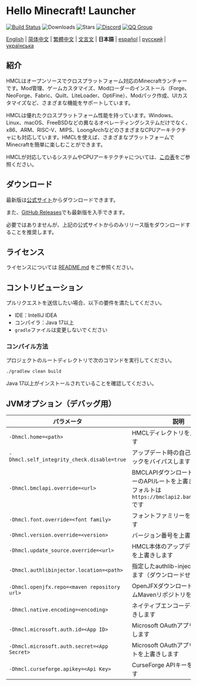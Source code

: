 # Hello Minecraft! Launcher

[![Build Status](https://ci.huangyuhui.net/job/HMCL/badge/icon?.svg)](https://ci.huangyuhui.net/job/HMCL)
![Downloads](https://img.shields.io/github/downloads/HMCL-dev/HMCL/total?style=flat)
![Stars](https://img.shields.io/github/stars/HMCL-dev/HMCL?style=flat)
[![Discord](https://img.shields.io/discord/995291757799538688.svg?label=&logo=discord&logoColor=ffffff&color=7389D8&labelColor=6A7EC2)](https://discord.gg/jVvC7HfM6U)
[![QQ Group](https://img.shields.io/badge/QQ-HMCL-bright?label=&logo=qq&logoColor=ffffff&color=1EBAFC&labelColor=1DB0EF&logoSize=auto)](https://docs.hmcl.net/groups.html)

[English](README.md) | [简体中文](README_zh.md) | [繁體中文](README_zh_Hant.md) | [文言文](README_lzh.md) | **日本語** |
[español](README_es.md) | [русский](README_ru.md) | [українська](README_uk.md)

## 紹介

HMCLはオープンソースでクロスプラットフォーム対応のMinecraftランチャーです。Mod管理、ゲームカスタマイズ、Modローダーのインストール（Forge、NeoForge、Fabric、Quilt、LiteLoader、OptiFine）、Modパック作成、UIカスタマイズなど、さまざまな機能をサポートしています。

HMCLは優れたクロスプラットフォーム性能を持っています。Windows、Linux、macOS、FreeBSDなどの異なるオペレーティングシステムだけでなく、x86、ARM、RISC-V、MIPS、LoongArchなどのさまざまなCPUアーキテクチャにも対応しています。HMCLを使えば、さまざまなプラットフォームでMinecraftを簡単に楽しむことができます。

HMCLが対応しているシステムやCPUアーキテクチャについては、[この表](docs/PLATFORM.md)をご参照ください。

## ダウンロード

最新版は[公式サイト](https://hmcl.huangyuhui.net/download)からダウンロードできます。

また、[GitHub Releases](https://github.com/HMCL-dev/HMCL/releases)でも最新版を入手できます。

必要ではありませんが、上記の公式サイトからのみリリース版をダウンロードすることを推奨します。

## ライセンス

ライセンスについては [README.md](README.md#license) をご参照ください。

## コントリビューション

プルリクエストを送信したい場合、以下の要件を満たしてください。

* IDE：IntelliJ IDEA
* コンパイラ：Java 17以上
* `gradle`ファイルは変更しないでください

### コンパイル方法

プロジェクトのルートディレクトリで次のコマンドを実行してください。

```bash
./gradlew clean build
```

Java 17以上がインストールされていることを確認してください。

## JVMオプション（デバッグ用）

| パラメータ                                        | 説明                                                                          |
|----------------------------------------------|-----------------------------------------------------------------------------|
| `-Dhmcl.home=<path>`                         | HMCLディレクトリを上書きします                                                           |
| `-Dhmcl.self_integrity_check.disable=true`   | アップデート時の自己整合性チェックをバイパスします                                                   |
| `-Dhmcl.bmclapi.override=<url>`              | BMCLAPIダウンロードプロバイダーのAPIルートを上書きします。デフォルトは`https://bmclapi2.bangbang93.com`です |
| `-Dhmcl.font.override=<font family>`         | フォントファミリーを上書きします                                                            |
| `-Dhmcl.version.override=<version>`          | バージョン番号を上書きします                                                              |
| `-Dhmcl.update_source.override=<url>`        | HMCL本体のアップデートソースを上書きします                                                     |
| `-Dhmcl.authlibinjector.location=<path>`     | 指定したauthlib-injectorを使用します（ダウンロードせずに）                                       |
| `-Dhmcl.openjfx.repo=<maven repository url>` | OpenJFXダウンロード用のカスタムMavenリポジトリを追加します                                         |
| `-Dhmcl.native.encoding=<encoding>`          | ネイティブエンコーディングを上書きします                                                        |
| `-Dhmcl.microsoft.auth.id=<App ID>`          | Microsoft OAuthアプリIDを上書きします                                                 |
| `-Dhmcl.microsoft.auth.secret=<App Secret>`  | Microsoft OAuthアプリシークレットを上書きします                                             |
| `-Dhmcl.curseforge.apikey=<Api Key>`         | CurseForge APIキーを上書きします                                                     |

